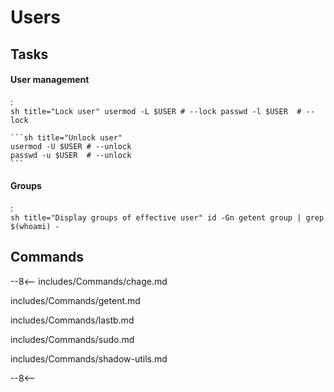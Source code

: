 # Users

## Tasks

#### User management
:   
    ```sh title="Lock user"
    usermod -L $USER # --lock
    passwd -l $USER  # --lock
    ```

    ```sh title="Unlock user"
    usermod -U $USER # --unlock
    passwd -u $USER  # --unlock
    ```

#### Groups
:   
    ```sh title="Display groups of effective user"
    id -Gn
    getent group | grep $(whoami) -
    ```

## Commands

--8<--
includes/Commands/chage.md

includes/Commands/getent.md

includes/Commands/lastb.md

includes/Commands/sudo.md

includes/Commands/shadow-utils.md

--8<--